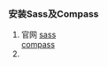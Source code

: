 ### 安装Sass及Compass

1. 官网
    [sass](http://sass-lang.com/)  
    [compass](http://compass-style.org/)  
2.   
